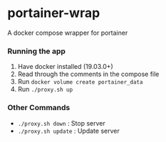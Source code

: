 # portainer-wrap

A docker compose wrapper for portainer

### Running the app

1. Have docker installed (19.03.0+)
2. Read through the comments in the compose file
3. Run `docker volume create portainer_data`
5. Run `./proxy.sh up`

### Other Commands

- `./proxy.sh down` : Stop server
-  `./proxy.sh update` : Update server
